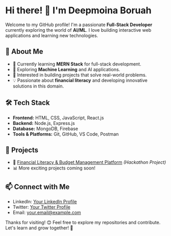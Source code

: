 # Hi there! 👋 I'm Deepmoina Boruah

Welcome to my GitHub profile! I'm a passionate **Full-Stack Developer** currently exploring the world of **AI/ML**. I love building interactive web applications and learning new technologies.

## 🚀 About Me
- 🌱 Currently learning **MERN Stack** for full-stack development.
- 🤖 Exploring **Machine Learning** and AI applications.
- 🎯 Interested in building projects that solve real-world problems.
- 💡 Passionate about **financial literacy** and developing innovative solutions in this domain.

## 🛠️ Tech Stack
- **Frontend:** HTML, CSS, JavaScript, React.js
- **Backend:** Node.js, Express.js
- **Database:** MongoDB, Firebase
- **Tools & Platforms:** Git, GitHub, VS Code, Postman

## 📌 Projects
- 🚀 [Financial Literacy & Budget Management Platform](#) *(Hackathon Project)*
- 📊 More exciting projects coming soon!

## 📫 Connect with Me
- LinkedIn: [Your LinkedIn Profile](#)
- Twitter: [Your Twitter Profile](#)
- Email: your.email@example.com

Thanks for visiting! 😊 Feel free to explore my repositories and contribute. Let's learn and grow together! 🚀
